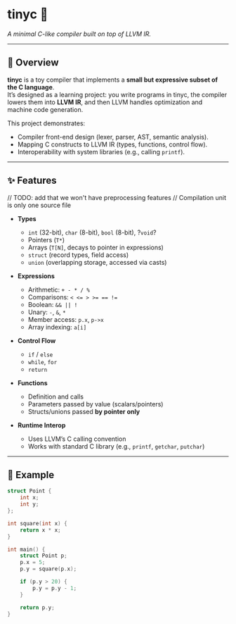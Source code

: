 # tinyc 🐜

*A minimal C-like compiler built on top of LLVM IR.*

---

## 🚀 Overview

**tinyc** is a toy compiler that implements a **small but expressive subset of the C language**.  
It’s designed as a learning project: you write programs in tinyc, the compiler lowers them into **LLVM IR**, and then
LLVM handles optimization and machine code generation.

This project demonstrates:

- Compiler front-end design (lexer, parser, AST, semantic analysis).
- Mapping C constructs to LLVM IR (types, functions, control flow).
- Interoperability with system libraries (e.g., calling `printf`).

---

## ✨ Features
// TODO: add that we won't have preprocessing features
// Compilation unit is only one source file
- **Types**
    - `int` (32-bit), `char` (8-bit),  `bool` (8-bit), ?`void`?
    - Pointers (`T*`)
    - Arrays (`T[N]`, decays to pointer in expressions)
    - `struct` (record types, field access)
    - `union` (overlapping storage, accessed via casts)

- **Expressions**
    - Arithmetic: `+ - * / %`
    - Comparisons: `< <= > >= == !=`
    - Boolean: `&& || !`
    - Unary: `-`, `&`, `*`
    - Member access: `p.x`, `p->x`
    - Array indexing: `a[i]`

- **Control Flow**
    - `if` / `else`
    - `while`, `for`
    - `return`

- **Functions**
    - Definition and calls
    - Parameters passed by value (scalars/pointers)
    - Structs/unions passed **by pointer only**

- **Runtime Interop**
    - Uses LLVM’s C calling convention
    - Works with standard C library (e.g., `printf`, `getchar`, `putchar`)

---

## 📖 Example

```c
struct Point {
    int x;
    int y;
};

int square(int x) {
    return x * x;
}

int main() {
    struct Point p;
    p.x = 5;
    p.y = square(p.x);

    if (p.y > 20) {
        p.y = p.y - 1;
    }

    return p.y;
}
